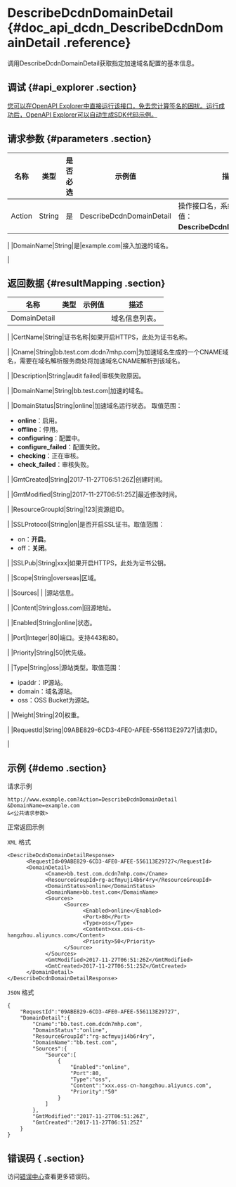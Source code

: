# DescribeDcdnDomainDetail {#doc_api_dcdn_DescribeDcdnDomainDetail .reference}

调用DescribeDcdnDomainDetail获取指定加速域名配置的基本信息。

## 调试 {#api_explorer .section}

[您可以在OpenAPI Explorer中直接运行该接口，免去您计算签名的困扰。运行成功后，OpenAPI Explorer可以自动生成SDK代码示例。](https://api.aliyun.com/#product=dcdn&api=DescribeDcdnDomainDetail&type=RPC&version=2018-01-15)

## 请求参数 {#parameters .section}

|名称|类型|是否必选|示例值|描述|
|--|--|----|---|--|
|Action|String|是|DescribeDcdnDomainDetail|操作接口名，系统规定参数。取值：**DescribeDcdnDomainDetail**。

 |
|DomainName|String|是|example.com|接入加速的域名。

 |

## 返回数据 {#resultMapping .section}

|名称|类型|示例值|描述|
|--|--|---|--|
|DomainDetail| | |域名信息列表。

 |
|CertName|String|证书名称|如果开启HTTPS，此处为证书名称。

 |
|Cname|String|bb.test.com.dcdn7mhp.com|为加速域名生成的一个CNAME域名，需要在域名解析服务商处将加速域名CNAME解析到该域名。

 |
|Description|String|audit failed|审核失败原因。

 |
|DomainName|String|bb.test.com|加速的域名。

 |
|DomainStatus|String|online|加速域名运行状态。 取值范围：

 -   **online**：启用。
-   **offline**：停用。
-   **configuring**：配置中。
-   **configure\_failed**：配置失败。
-   **checking**：正在审核。
-   **check\_failed**：审核失败。

 |
|GmtCreated|String|2017-11-27T06:51:26Z|创建时间。

 |
|GmtModified|String|2017-11-27T06:51:25Z|最近修改时间。

 |
|ResourceGroupId|String|123|资源组ID。

 |
|SSLProtocol|String|on|是否开启SSL证书。取值范围：

 -   on：**开启**。
-   off：**关闭**。

 |
|SSLPub|String|xxx|如果开启HTTPS，此处为证书公钥。

 |
|Scope|String|overseas|区域。

 |
|Sources| | |源站信息。

 |
|Content|String|oss.com|回源地址。

 |
|Enabled|String|online|状态。

 |
|Port|Integer|80|端口。支持443和80。

 |
|Priority|String|50|优先级。

 |
|Type|String|oss|源站类型。取值范围：

 -   ipaddr：IP源站。
-   domain：域名源站。
-   oss：OSS Bucket为源站。

 |
|Weight|String|20|权重。

 |
|RequestId|String|09ABE829-6CD3-4FE0-AFEE-556113E29727|请求ID。

 |

## 示例 {#demo .section}

请求示例

``` {#request_demo}
http://www.example.com?Action=DescribeDcdnDomainDetail
&DomainName=example.com
&<公共请求参数>
```

正常返回示例

`XML` 格式

``` {#xml_return_success_demo}
<DescribeDcdnDomainDetailResponse>
	  <RequestId>09ABE829-6CD3-4FE0-AFEE-556113E29727</RequestId>
	  <DomainDetail>
		    <Cname>bb.test.com.dcdn7mhp.com</Cname>
		    <ResourceGroupId>rg-acfmyuji4b6r4ry</ResourceGroupId>
		    <DomainStatus>online</DomainStatus>
		    <DomainName>bb.test.com</DomainName>
		    <Sources>
			      <Source>
				        <Enabled>online</Enabled>
				        <Port>80</Port>
				        <Type>oss</Type>
				        <Content>xxx.oss-cn-hangzhou.aliyuncs.com</Content>
				        <Priority>50</Priority>
			      </Source>
		    </Sources>
		    <GmtModified>2017-11-27T06:51:26Z</GmtModified>
		    <GmtCreated>2017-11-27T06:51:25Z</GmtCreated>
	  </DomainDetail>
</DescribeDcdnDomainDetailResponse>
```

`JSON` 格式

``` {#json_return_success_demo}
{
	"RequestId":"09ABE829-6CD3-4FE0-AFEE-556113E29727",
	"DomainDetail":{
		"Cname":"bb.test.com.dcdn7mhp.com",
		"DomainStatus":"online",
		"ResourceGroupId":"rg-acfmyuji4b6r4ry",
		"DomainName":"bb.test.com",
		"Sources":{
			"Source":[
				{
					"Enabled":"online",
					"Port":80,
					"Type":"oss",
					"Content":"xxx.oss-cn-hangzhou.aliyuncs.com",
					"Priority":"50"
				}
			]
		},
		"GmtModified":"2017-11-27T06:51:26Z",
		"GmtCreated":"2017-11-27T06:51:25Z"
	}
}
```

## 错误码 { .section}

访问[错误中心](https://error-center.aliyun.com/status/product/dcdn)查看更多错误码。

